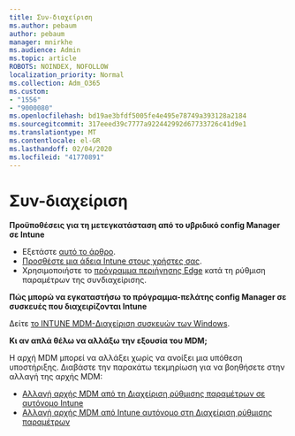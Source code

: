 ```yaml
---
title: Συν-διαχείριση
ms.author: pebaum
author: pebaum
manager: mnirkhe
ms.audience: Admin
ms.topic: article
ROBOTS: NOINDEX, NOFOLLOW
localization_priority: Normal
ms.collection: Adm_O365
ms.custom:
- "1556"
- "9000080"
ms.openlocfilehash: bd19ae3bfdf5005fe4e495e78749a393128a2184
ms.sourcegitcommit: 317eeed39c7777a922442992d67733726c41d9e1
ms.translationtype: MT
ms.contentlocale: el-GR
ms.lasthandoff: 02/04/2020
ms.locfileid: "41770891"
---
```

# <a name="co-management"></a>Συν-διαχείριση

**Προϋποθέσεις για τη μετεγκατάσταση από το υβριδικό config Manager σε Intune**

- Εξετάστε [αυτό το άρθρο](https://docs.microsoft.com/configmgr/mdm/deploy-use/migrate-hybridmdm-to-intunesa).
- [Προσθέστε μια άδεια Intune στους χρήστες σας](https://docs.microsoft.com/intune/licenses-assign).
- Χρησιμοποιήστε το [πρόγραμμα περιήγησης Edge](https://www.microsoft.com/windows/microsoft-edge) κατά τη ρύθμιση παραμέτρων της συνδιαχείρισης.

**Πώς μπορώ να εγκαταστήσω το πρόγραμμα-πελάτης config Manager σε συσκευές που διαχειρίζονται Intune**

Δείτε [το INTUNE MDM-Διαχείριση συσκευών των Windows](https://docs.microsoft.com/configmgr/core/clients/deploy/deploy-clients-to-windows-computers#bkmk_mdm).

**Κι αν απλά θέλω να αλλάξω την εξουσία του MDM;**

Η αρχή MDM μπορεί να αλλάξει χωρίς να ανοίξει μια υπόθεση υποστήριξης. Διαβάστε την παρακάτω τεκμηρίωση για να βοηθήσετε στην αλλαγή της αρχής MDM:

- [Αλλαγή αρχής MDM από τη Διαχείριση ρύθμισης παραμέτρων σε αυτόνομο Intune](https://docs.microsoft.com/configmgr/mdm/deploy-use/migrate-change-mdm-authority)
- [Αλλαγή αρχής MDM από Intune αυτόνομο στη Διαχείριση ρύθμισης παραμέτρων](https://docs.microsoft.com/configmgr/mdm/deploy-use/change-mdm-authority)
